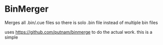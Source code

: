 # BinMerger
Merges all .bin/.cue files so there is solo .bin file instead of multiple bin files

uses https://github.com/putnam/binmerge to do the actual work.
this is a simple
